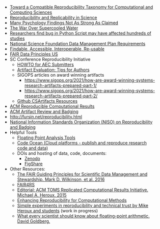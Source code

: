 <!-- reproducibility -->
  * [Toward a Compatible Reproducibility Taxonomy for Computational and Computing Sciences](https://doi.org/10.2172/1481626)
  * [Reproducibility and Replicability in Science](https://doi.org/10.17226/25303)
  * [Many Psychology Findings Not As Strong As Claimed](http://www.nytimes.com/2015/08/28/science/many-social-science-findings-not-as-strong-as-claimed-study-says.html)
  * [The War Over Supercooled Water](https://doi.org/10.1063/PT.6.1.20180822a)
  * [Researchers find bug in Python Script may have affected hundreds of studies](https://arstechnica.com/information-technology/2019/10/chemists-discover-cross-platform-python-scripts-not-so-cross-platform/)
  * [National Science Foundation Data Management Plan Requirements](https://www.nsf.gov/bfa/dias/policy/dmp.jsp)
  * [Findable, Accessible, Interoperable, Re-usable](https://doi.org/10.1038/sdata.2016.18)
  * [FAIR Data Principles US](https://gofair.us/)
  * SC Conference Reproducibility Initiative
    * [HOWTO for AEC Submitters](https://docs.google.com/document/d/1pqzPtLVIvwLwJsZwCb2r7yzWMaifudHe1Xvn42T4CcA/edit)
    * [Artifact Evaluation: Tips for Authors](https://blog.padhye.org/Artifact-Evaluation-Tips-for-Authors/)
    * SIGOPS articles on award winning artifacts
      - <https://www.sigops.org/2021/how-are-award-winning-systems-research-artifacts-prepared-part-1/>
      - <https://www.sigops.org/2021/how-are-award-winning-systems-research-artifacts-prepared-part-2/>
    * [Github CSArtifacts Resources](https://github.com/csartifacts/resources)
  * [ACM Reproducible Computational Results](http://toms.acm.org/replicated-computational-results.cfm)
  * [ACM Artifact Review and Badging](https://www.acm.org/publications/policies/artifact-review-and-badging-current)
  * <http://fursin.net/reproducibility.html>
  * [ National Information Standards Organization (NISO) on Reproducibility and Badging](https://www.niso.org/niso-io/2019/01/new-niso-project-badging-scheme-reproducibility-computational-and-computing)
  * Helpful Tools
     * [Floating Point Analysis Tools](http://fpanalysistools.org/)
     * [Code Ocean (Cloud platforms - publish and reproduce research code and data)](https://codeocean.com/)
     * DOIs and hosting of data, code, documents:
       - [Zenodo](https://zenodo.org/)
       - [FigShare](https://figshare.com/)
  * Other Resources:
    * [The FAIR Guiding Principles for Scientific Data Management and Stewardship. Mark D. Wilkinson, et al. 2016](https://doi.org/10.1038/sdata.2016.18)
    * [FAIR4RS](https://www.rd-alliance.org/groups/fair-research-software-fair4rs-wg)
    * [Editorial: ACM TOMS Replicated Computational Results Initiative. Michael A. Heroux. 2015](http://dx.doi.org/10.1145/2743015)
    * [Enhancing Reproducibility for Computational Methods](https://doi.org/10.1126/science.aah6168)
    * [Simple experiments in reproducibility and technical trust by Mike Heroux and students](https://betterscientificsoftware.github.io/Trust-Tools/) (work in progress)
    * [What every scientist should know about floating-point arithmetic. David Goldberg.](https://doi.org/10.1145/103162.103163)
